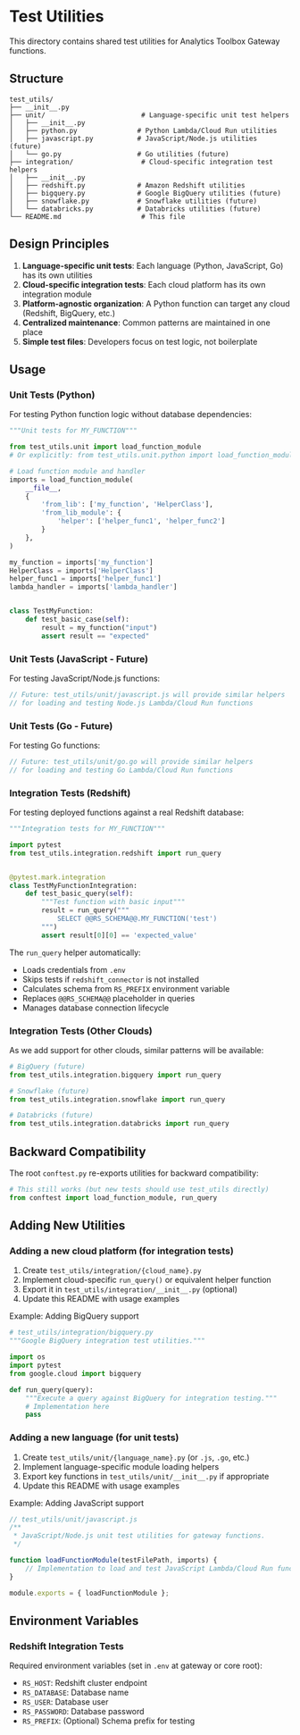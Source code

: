 # Test Utilities

This directory contains shared test utilities for Analytics Toolbox Gateway functions.

## Structure

```
test_utils/
├── __init__.py
├── unit/                        # Language-specific unit test helpers
│   ├── __init__.py
│   ├── python.py               # Python Lambda/Cloud Run utilities
│   ├── javascript.py           # JavaScript/Node.js utilities (future)
│   └── go.py                   # Go utilities (future)
├── integration/                 # Cloud-specific integration test helpers
│   ├── __init__.py
│   ├── redshift.py             # Amazon Redshift utilities
│   ├── bigquery.py             # Google BigQuery utilities (future)
│   ├── snowflake.py            # Snowflake utilities (future)
│   └── databricks.py           # Databricks utilities (future)
└── README.md                    # This file
```

## Design Principles

1. **Language-specific unit tests**: Each language (Python, JavaScript, Go) has its own utilities
2. **Cloud-specific integration tests**: Each cloud platform has its own integration module
3. **Platform-agnostic organization**: A Python function can target any cloud (Redshift, BigQuery, etc.)
4. **Centralized maintenance**: Common patterns are maintained in one place
5. **Simple test files**: Developers focus on test logic, not boilerplate

## Usage

### Unit Tests (Python)

For testing Python function logic without database dependencies:

```python
"""Unit tests for MY_FUNCTION"""

from test_utils.unit import load_function_module
# Or explicitly: from test_utils.unit.python import load_function_module

# Load function module and handler
imports = load_function_module(
    __file__,
    {
        'from_lib': ['my_function', 'HelperClass'],
        'from_lib_module': {
            'helper': ['helper_func1', 'helper_func2']
        }
    },
)

my_function = imports['my_function']
HelperClass = imports['HelperClass']
helper_func1 = imports['helper_func1']
lambda_handler = imports['lambda_handler']


class TestMyFunction:
    def test_basic_case(self):
        result = my_function("input")
        assert result == "expected"
```

### Unit Tests (JavaScript - Future)

For testing JavaScript/Node.js functions:

```javascript
// Future: test_utils/unit/javascript.js will provide similar helpers
// for loading and testing Node.js Lambda/Cloud Run functions
```

### Unit Tests (Go - Future)

For testing Go functions:

```go
// Future: test_utils/unit/go.go will provide similar helpers
// for loading and testing Go Lambda/Cloud Run functions
```

### Integration Tests (Redshift)

For testing deployed functions against a real Redshift database:

```python
"""Integration tests for MY_FUNCTION"""

import pytest
from test_utils.integration.redshift import run_query


@pytest.mark.integration
class TestMyFunctionIntegration:
    def test_basic_query(self):
        """Test function with basic input"""
        result = run_query("""
            SELECT @@RS_SCHEMA@@.MY_FUNCTION('test')
        """)
        assert result[0][0] == 'expected_value'
```

The `run_query` helper automatically:
- Loads credentials from `.env`
- Skips tests if `redshift_connector` is not installed
- Calculates schema from `RS_PREFIX` environment variable
- Replaces `@@RS_SCHEMA@@` placeholder in queries
- Manages database connection lifecycle

### Integration Tests (Other Clouds)

As we add support for other clouds, similar patterns will be available:

```python
# BigQuery (future)
from test_utils.integration.bigquery import run_query

# Snowflake (future)
from test_utils.integration.snowflake import run_query

# Databricks (future)
from test_utils.integration.databricks import run_query
```

## Backward Compatibility

The root `conftest.py` re-exports utilities for backward compatibility:

```python
# This still works (but new tests should use test_utils directly)
from conftest import load_function_module, run_query
```

## Adding New Utilities

### Adding a new cloud platform (for integration tests)

1. Create `test_utils/integration/{cloud_name}.py`
2. Implement cloud-specific `run_query()` or equivalent helper function
3. Export it in `test_utils/integration/__init__.py` (optional)
4. Update this README with usage examples

Example: Adding BigQuery support
```python
# test_utils/integration/bigquery.py
"""Google BigQuery integration test utilities."""

import os
import pytest
from google.cloud import bigquery

def run_query(query):
    """Execute a query against BigQuery for integration testing."""
    # Implementation here
    pass
```

### Adding a new language (for unit tests)

1. Create `test_utils/unit/{language_name}.py` (or `.js`, `.go`, etc.)
2. Implement language-specific module loading helpers
3. Export key functions in `test_utils/unit/__init__.py` if appropriate
4. Update this README with usage examples

Example: Adding JavaScript support
```javascript
// test_utils/unit/javascript.js
/**
 * JavaScript/Node.js unit test utilities for gateway functions.
 */

function loadFunctionModule(testFilePath, imports) {
    // Implementation to load and test JavaScript Lambda/Cloud Run functions
}

module.exports = { loadFunctionModule };
```

## Environment Variables

### Redshift Integration Tests

Required environment variables (set in `.env` at gateway or core root):

- `RS_HOST`: Redshift cluster endpoint
- `RS_DATABASE`: Database name
- `RS_USER`: Database user
- `RS_PASSWORD`: Database password
- `RS_PREFIX`: (Optional) Schema prefix for testing

